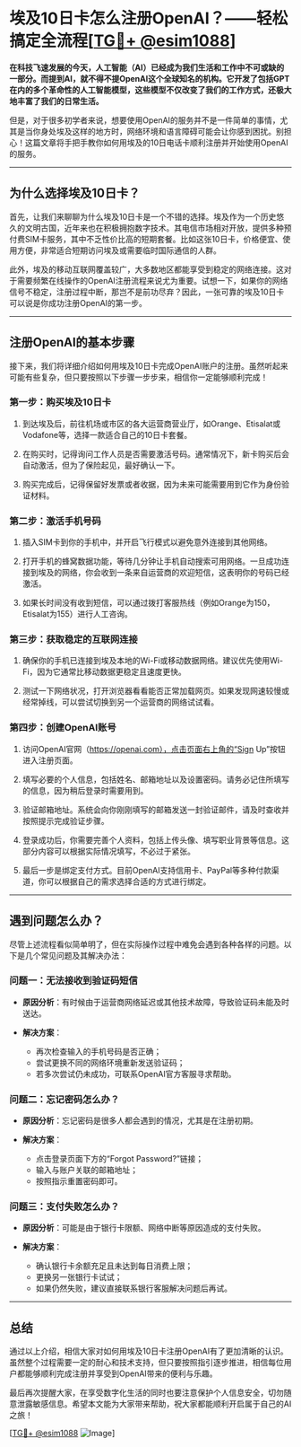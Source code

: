 # 埃及10日卡怎么注册OpenAI？——轻松搞定全流程[[TG💪+ @esim1088](https://t.me/s/esim1088)]

**在科技飞速发展的今天，人工智能（AI）已经成为我们生活和工作中不可或缺的一部分。而提到AI，就不得不提OpenAI这个全球知名的机构。它开发了包括GPT在内的多个革命性的人工智能模型，这些模型不仅改变了我们的工作方式，还极大地丰富了我们的日常生活。**

但是，对于很多初学者来说，想要使用OpenAI的服务并不是一件简单的事情，尤其是当你身处埃及这样的地方时，网络环境和语言障碍可能会让你感到困扰。别担心！这篇文章将手把手教你如何用埃及的10日电话卡顺利注册并开始使用OpenAI的服务。

---

## 为什么选择埃及10日卡？

首先，让我们来聊聊为什么埃及10日卡是一个不错的选择。埃及作为一个历史悠久的文明古国，近年来也在积极拥抱数字技术。其电信市场相对开放，提供多种预付费SIM卡服务，其中不乏性价比高的短期套餐。比如这张10日卡，价格便宜、使用方便，非常适合短期访问埃及或需要临时国际通信的人群。

此外，埃及的移动互联网覆盖较广，大多数地区都能享受到稳定的网络连接。这对于需要频繁在线操作的OpenAI注册流程来说尤为重要。试想一下，如果你的网络信号不稳定，注册过程中断，那岂不是前功尽弃？因此，一张可靠的埃及10日卡可以说是你成功注册OpenAI的第一步。

---

## 注册OpenAI的基本步骤

接下来，我们将详细介绍如何用埃及10日卡完成OpenAI账户的注册。虽然听起来可能有些复杂，但只要按照以下步骤一步步来，相信你一定能够顺利完成！

### **第一步：购买埃及10日卡**

1. 到达埃及后，前往机场或市区的各大运营商营业厅，如Orange、Etisalat或Vodafone等，选择一款适合自己的10日卡套餐。
   
2. 在购买时，记得询问工作人员是否需要激活号码。通常情况下，新卡购买后会自动激活，但为了保险起见，最好确认一下。

3. 购买完成后，记得保留好发票或者收据，因为未来可能需要用到它作为身份验证材料。

### **第二步：激活手机号码**

1. 插入SIM卡到你的手机中，并开启飞行模式以避免意外连接到其他网络。
   
2. 打开手机的蜂窝数据功能，等待几分钟让手机自动搜索可用网络。一旦成功连接到埃及的网络，你会收到一条来自运营商的欢迎短信，这表明你的号码已经激活。

3. 如果长时间没有收到短信，可以通过拨打客服热线（例如Orange为150，Etisalat为155）进行人工咨询。

### **第三步：获取稳定的互联网连接**

1. 确保你的手机已连接到埃及本地的Wi-Fi或移动数据网络。建议优先使用Wi-Fi，因为它通常比移动数据更稳定且速度更快。

2. 测试一下网络状况，打开浏览器看看能否正常加载网页。如果发现网速较慢或经常掉线，可以尝试切换到另一个运营商的网络试试看。

### **第四步：创建OpenAI账号**

1. 访问OpenAI官网（https://openai.com），点击页面右上角的“Sign Up”按钮进入注册页面。

2. 填写必要的个人信息，包括姓名、邮箱地址以及设置密码。请务必记住所填写的信息，因为稍后登录时需要用到。

3. 验证邮箱地址。系统会向你刚刚填写的邮箱发送一封验证邮件，请及时查收并按照提示完成验证步骤。

4. 登录成功后，你需要完善个人资料，包括上传头像、填写职业背景等信息。这部分内容可以根据实际情况填写，不必过于紧张。

5. 最后一步是绑定支付方式。目前OpenAI支持信用卡、PayPal等多种付款渠道，你可以根据自己的需求选择合适的方式进行绑定。

---

## 遇到问题怎么办？

尽管上述流程看似简单明了，但在实际操作过程中难免会遇到各种各样的问题。以下是几个常见问题及其解决办法：

### **问题一：无法接收到验证码短信**

- **原因分析**：有时候由于运营商网络延迟或其他技术故障，导致验证码未能及时送达。
  
- **解决方案**：
  - 再次检查输入的手机号码是否正确；
  - 尝试更换不同的网络环境重新发送验证码；
  - 若多次尝试仍未成功，可联系OpenAI官方客服寻求帮助。

### **问题二：忘记密码怎么办？**

- **原因分析**：忘记密码是很多人都会遇到的情况，尤其是在注册初期。

- **解决方案**：
  - 点击登录页面下方的“Forgot Password?”链接；
  - 输入与账户关联的邮箱地址；
  - 按照指示重置密码即可。

### **问题三：支付失败怎么办？**

- **原因分析**：可能是由于银行卡限额、网络中断等原因造成的支付失败。

- **解决方案**：
  - 确认银行卡余额充足且未达到每日消费上限；
  - 更换另一张银行卡试试；
  - 如果仍然失败，建议直接联系银行客服解决问题后再试。

---

## 总结

通过以上介绍，相信大家对如何用埃及10日卡注册OpenAI有了更加清晰的认识。虽然整个过程需要一定的耐心和技术支持，但只要按照指引逐步推进，相信每位用户都能够顺利完成注册并享受到OpenAI带来的便利与乐趣。

最后再次提醒大家，在享受数字化生活的同时也要注意保护个人信息安全，切勿随意泄露敏感信息。希望本文能为大家带来帮助，祝大家都能顺利开启属于自己的AI之旅！

[[TG💪+ @esim1088](https://t.me/s/esim1088) ![Image](https://i.postimg.cc/4NQfJmqS/Snipaste-2025-05-13-00-14-12.png)]